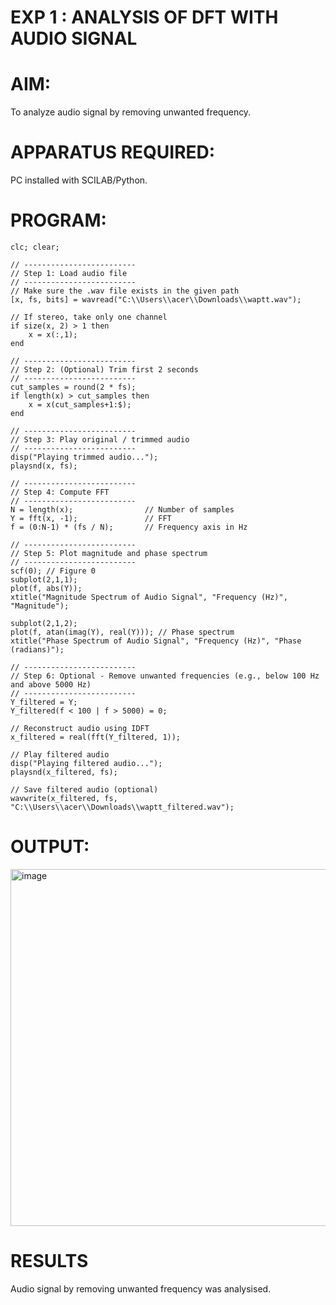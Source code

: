 # EXP 1 : ANALYSIS OF DFT WITH AUDIO SIGNAL

# AIM:
To analyze audio signal by removing unwanted frequency.

# APPARATUS REQUIRED:
PC installed with SCILAB/Python.

# PROGRAM:
```
clc; clear;

// -------------------------
// Step 1: Load audio file
// -------------------------
// Make sure the .wav file exists in the given path
[x, fs, bits] = wavread("C:\\Users\\acer\\Downloads\\waptt.wav");

// If stereo, take only one channel
if size(x, 2) > 1 then
    x = x(:,1);
end

// -------------------------
// Step 2: (Optional) Trim first 2 seconds
// -------------------------
cut_samples = round(2 * fs);
if length(x) > cut_samples then
    x = x(cut_samples+1:$);
end

// -------------------------
// Step 3: Play original / trimmed audio
// -------------------------
disp("Playing trimmed audio...");
playsnd(x, fs);

// -------------------------
// Step 4: Compute FFT
// -------------------------
N = length(x);                // Number of samples
Y = fft(x, -1);               // FFT
f = (0:N-1) * (fs / N);       // Frequency axis in Hz

// -------------------------
// Step 5: Plot magnitude and phase spectrum
// -------------------------
scf(0); // Figure 0
subplot(2,1,1);
plot(f, abs(Y));
xtitle("Magnitude Spectrum of Audio Signal", "Frequency (Hz)", "Magnitude");

subplot(2,1,2);
plot(f, atan(imag(Y), real(Y))); // Phase spectrum
xtitle("Phase Spectrum of Audio Signal", "Frequency (Hz)", "Phase (radians)");

// -------------------------
// Step 6: Optional - Remove unwanted frequencies (e.g., below 100 Hz and above 5000 Hz)
// -------------------------
Y_filtered = Y;
Y_filtered(f < 100 | f > 5000) = 0;

// Reconstruct audio using IDFT
x_filtered = real(fft(Y_filtered, 1));

// Play filtered audio
disp("Playing filtered audio...");
playsnd(x_filtered, fs);

// Save filtered audio (optional)
wavwrite(x_filtered, fs, "C:\\Users\\acer\\Downloads\\waptt_filtered.wav");
```

# OUTPUT:
<img width="757" height="571" alt="image" src="https://github.com/user-attachments/assets/753f84dc-b8d5-4fed-8b39-9ece7ef882e6" />

# RESULTS
Audio signal by removing unwanted frequency was analysised.
